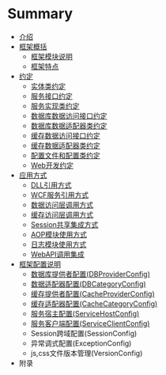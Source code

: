 # Summary

* [介绍](README.md)
* [框架概括](introduce/kuang_jia_gai_kuo.md)
   * [框架模块说明](introduce/kuang_jia_mo_kuai_shuo_ming.md)
   * [框架特点](introduce/kuang_jia_te_dian.md)
* [约定](devrule/yue_ding.md)
   * [实体类约定](devrule/shi_ti_lei_yue_ding.md)
   * [服务接口约定](devrule/fu_wu_jie_kou_yue_ding.md)
   * [服务实现类约定](devrule/fu_wu_shi_xian_lei_yue_ding.md)
   * [数据库数据访问接口约定](devrule/shu_ju_ku_shu_ju_fang_wen_jie_kou_yue_ding.md)
   * [数据库数据适配器类约定](devrule/shu_ju_ku_shu_ju_shi_pei_qi_lei_yue_ding.md)
   * [缓存数据访问接口约定](devrule/huan_cun_shu_ju_fang_wen_jie_kou_yue_ding.md)
   * [缓存数据适配器类约定](devrule/huan_cun_shu_ju_shi_pei_qi_lei_yue_ding.md)
   * [配置文件和配置类约定](devrule/pei_zhi_wen_jian_he_pei_zhi_lei_yue_ding.md)
   * [Web开发约定](devrule/webkai_fa_yue_ding.md)
* [应用方式](yingyong/ying_yong_fang_shi.md)
   * [DLL引用方式](yingyong/dllyin_yong_fang_shi.md)
   * [WCF服务引用方式](yingyong/wcffu_wu_yin_yong_fang_shi.md)
   * [数据访问层调用方式](yingyong/shu_ju_fang_wen_ceng_diao_yong_fang_shi.md)
   * [缓存访问层调用方式](yingyong/huan_cun_fang_wen_ceng_diao_yong_fang_shi.md)
   * [Session共享集成方式](yingyong/sessiongong_xiang_ji_cheng_fang_shi.md)
   * [AOP模块使用方式](yingyong/aopmo_kuai_shi_yong_fang_shi.md)
   * [日志模块使用方式](yingyong/ri_zhi_mo_kuai_shi_yong_fang_shi.md)
   * [WebAPI调用集成](yingyong/webapidiao_yong_ji_cheng.md)
* [框架配置说明](configintro/kuang_jia_pei_zhi_yang_li.md)
   * [数据库提供者配置(DBProviderConfig)](configintro/dbproviderconfigpei_zhi.md)
   * [数据适配器配置(DBCategoryConfig)](configintro/dbcategoryconfigpei_zhi.md)
   * [缓存提供者配置(CacheProviderConfig)](configintro/cacheproviderconfigpei_zhi.md)
   * [缓存适配器配置(CacheCategoryConfig)](configintro/dbcategoryconfig.md)
   * [服务宿主配置(ServiceHostConfig)](configintro/fu_wu_su_zhu_pei_7f6e28_servicehostconfig.md)
   * [服务客户端配置(ServiceClientConfig)](configintro/fu_wu_ke_hu_duan_pei_7f6e28_serviceclientconfig.md)
   * Session跨域配置(SessionConfig)
   * 异常调式配置(ExceptionConfig)
   * js,css文件版本管理(VersionConfig)
* 附录

